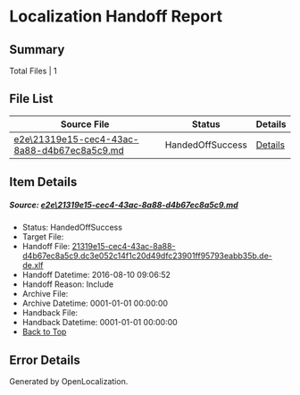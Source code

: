 # <a name='report-top'></a> Localization Handoff Report

## Summary
 Total Files | 1

## File List
 Source File | Status | Details 
 ----------- | ------ | ------- 
 [e2e\21319e15-cec4-43ac-8a88-d4b67ec8a5c9.md](https://github.com/OpenLocalizationTestOrg/oltest/blob/699de7e1fbe651427418d91ca2d133921f08b485/e2e/21319e15-cec4-43ac-8a88-d4b67ec8a5c9.md) | HandedOffSuccess | [Details](#5c2c28fd96f0b3664a209c91219c16a560d52b881)

## Item Details
##### <a name='5c2c28fd96f0b3664a209c91219c16a560d52b881'></a> Source: [e2e\21319e15-cec4-43ac-8a88-d4b67ec8a5c9.md](https://github.com/OpenLocalizationTestOrg/oltest/blob/699de7e1fbe651427418d91ca2d133921f08b485/e2e/21319e15-cec4-43ac-8a88-d4b67ec8a5c9.md)
* Status: HandedOffSuccess
* Target File: 
* Handoff File: [21319e15-cec4-43ac-8a88-d4b67ec8a5c9.dc3e052c14f1c20d49dfc23901ff95793eabb35b.de-de.xlf](https://github.com/OpenLocalizationTestOrg/olhandoff-e2e/blob/75e186f60e0401c52be8c82049e9a6c152233384/ol-handoff/OpenLocalizationTestOrg/ol-test-dede/ci/ht/21319e15-cec4-43ac-8a88-d4b67ec8a5c9.dc3e052c14f1c20d49dfc23901ff95793eabb35b.de-de.xlf)
* Handoff Datetime: 2016-08-10 09:06:52
* Handoff Reason: Include
* Archive File: 
* Archive Datetime: 0001-01-01 00:00:00
* Handback File: 
* Handback Datetime: 0001-01-01 00:00:00
* [Back to Top](#report-top)


## Error Details

Generated by OpenLocalization.
